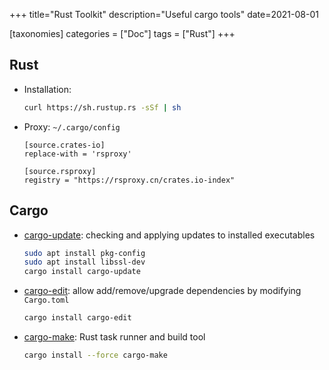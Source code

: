 +++
title="Rust Toolkit"
description="Useful cargo tools"
date=2021-08-01

[taxonomies]
categories = ["Doc"]
tags = ["Rust"]
+++

## Rust

- Installation:

  ```sh
  curl https://sh.rustup.rs -sSf | sh
  ```

- Proxy: `~/.cargo/config`

  ```config
  [source.crates-io]
  replace-with = 'rsproxy'

  [source.rsproxy]
  registry = "https://rsproxy.cn/crates.io-index"
  ```

## Cargo

- [cargo-update](https://crates.io/crates/cargo-update): checking and applying updates to installed executables

  ```sh
  sudo apt install pkg-config
  sudo apt install libssl-dev
  cargo install cargo-update
  ```

- [cargo-edit](https://crates.io/crates/cargo-edit): allow add/remove/upgrade dependencies by modifying `Cargo.toml`

  ```sh
  cargo install cargo-edit
  ```

- [cargo-make](https://crates.io/crates/cargo-make): Rust task runner and build tool

  ```sh
  cargo install --force cargo-make
  ```
